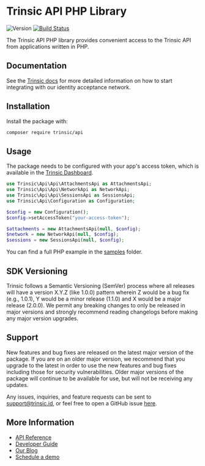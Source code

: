 # Trinsic API PHP Library

![Version](https://img.shields.io/packagist/v/trinsic/api)
[![Build Status](https://github.com/trinsic-id/sdk/actions/workflows/api-php-release.yml/badge.svg)](https://github.com/trinsic-id/sdk/actions?query=branch%main)

The Trinsic API PHP library provides convenient access to the Trinsic API from
applications written in PHP.

## Documentation

See the [Trinsic docs](https://docs.trinsic.id/docs/) for more detailed information on how to start integrating with our identity acceptance network.

## Installation

Install the package with:

```sh
composer require trinsic/api
```

## Usage

The package needs to be configured with your app's access token, which is
available in the [Trinsic Dashboard](https://dashboard.trinsic.id).

```php
use Trinsic\Api\Api\AttachmentsApi as AttachmentsApi;
use Trinsic\Api\Api\NetworkApi as NetworkApi;
use Trinsic\Api\Api\SessionsApi as SessionsApi;
use Trinsic\Api\Configuration as Configuration;

$config = new Configuration();
$config->setAccessToken("your-access-token");

$attachments = new AttachmentsApi(null, $config);
$network = new NetworkApi(null, $config);
$sessions = new SessionsApi(null, $config);
```

You can find a full PHP example in the [samples](https://github.com/trinsic-id/sdk/tree/main/api-php/samples) folder.

## SDK Versioning

Trinsic follows a Semantic Versioning (SemVer) process where all releases will have a version X.Y.Z (like 1.0.0) pattern wherein Z would be a bug fix (e.g., 1.0.1), Y would be a minor release (1.1.0) and X would be a major release (2.0.0). We permit any breaking changes to only be released in major versions and strongly recommend reading changelogs before making any major version upgrades.

## Support

New features and bug fixes are released on the latest major version of the package. If you are on an older major version, we recommend that you upgrade to the latest in order to use the new features and bug fixes including those for security vulnerabilities. Older major versions of the package will continue to be available for use, but will not be receiving any updates.

Any issues, inquiries, and feature requests can be sent to [support@trinsic.id](mailto:support@trinsic.id), or feel free to open a GitHub issue [here](https://github.com/trinsic-id/sdk/issues).

## More Information

- [API Reference](https://docs.trinsic.id/reference)
- [Developer Guide](https://github.com/stripe/stripe-node/wiki/Passing-Options)
- [Our Blog](https://trinsic.id/blog/)
- [Schedule a demo](https://trinsic.id/contact/)
